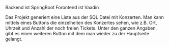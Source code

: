 Backend ist SpringBoot 
Forontend ist Vaadin

Das Projekt generiert eine Liste aus der SQL Datei mit Konzerten. 
Man kann mittels eines Buttons die einzelheiten des Konzertes sehen, 
wie z.B. Ort, Uhrzeit und Anzahl der noch freien Tickets. 
Unter den ganzen Angaben, gibt es einen weiteren Button mit dem man wieder zu der Hauptseite gelangt.
